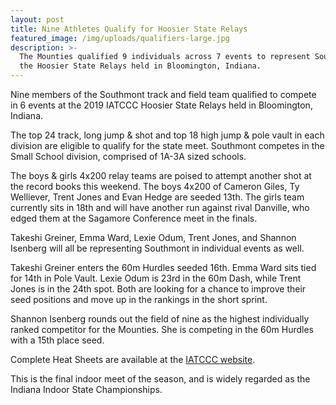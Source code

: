```yaml
---
layout: post
title: Nine Athletes Qualify for Hoosier State Relays
featured_image: /img/uploads/qualifiers-large.jpg
description: >-
  The Mounties qualified 9 individuals across 7 events to represent Southmont at
  the Hoosier State Relays held in Bloomington, Indiana.
---
```

Nine members of the Southmont track and field team qualified to compete in 6 events at the 2019 IATCCC Hoosier State Relays held in Bloomington, Indiana.

The top 24 track, long jump & shot and top 18 high jump & pole vault in each division are eligible to qualify for the state meet. Southmont competes in the Small School division, comprised of 1A-3A sized schools.

The boys & girls 4x200 relay teams are poised to attempt another shot at the record books this weekend. The boys 4x200 of Cameron Giles, Ty Welliever, Trent Jones and Evan Hedge are seeded 13th. The girls team currently sits in 18th and will have another run against rival Danville, who edged them at the Sagamore Conference meet in the finals.

Takeshi Greiner, Emma Ward, Lexie Odum, Trent Jones, and Shannon Isenberg will all be representing Southmont in individual events as well.

Takeshi Greiner enters the 60m Hurdles seeded 16th. Emma Ward sits tied for 14th in Pole Vault. Lexie Odum is 23rd in the 60m Dash, while Trent Jones is in the 24th spot. Both are looking for a chance to improve their seed positions and move up in the rankings in the short sprint.

Shannon Isenberg rounds out the field of nine as the highest individually ranked competitor for the Mounties. She is competing in the 60m Hurdles with a 15th place seed.

Complete Heat Sheets are available at the [IATCCC website](http://www.alphatiming.net/files/hsr-small-school-perf-list-as-of-3.20-3.45pm.pdf).

This is the final indoor meet of the season, and is widely regarded as the Indiana Indoor State Championships.
